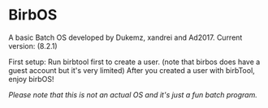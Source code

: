 # BirbOS
A basic Batch OS developed by Dukemz, xandrei and Ad2017.
Current version: (8.2.1)

First setup:
Run birbtool first to create a user. (note that birbos does have a guest account but it's very limited)
After you created a user with birbTool, enjoy birbOS!

*Please note that this is not an actual OS and it's just a fun batch program.*
